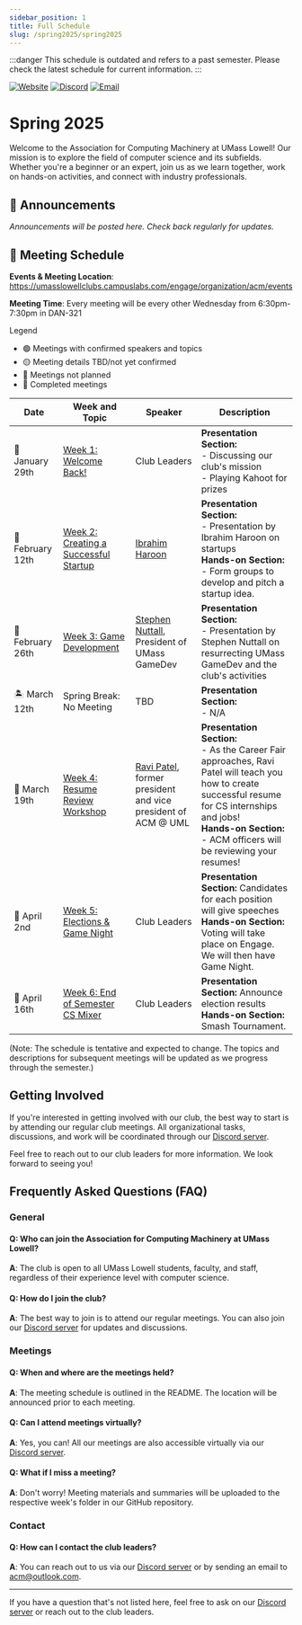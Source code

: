 ```yaml
---
sidebar_position: 1
title: Full Schedule
slug: /spring2025/spring2025
---
```

:::danger
This schedule is outdated and refers to a past semester. Please check the latest schedule for current information.
:::

[![Website](https://img.shields.io/badge/Website-UML%20Engage-blue.svg?style=for-the-badge)](https://umasslowellclubs.campuslabs.com/engage/organization/acm)
[![Discord](https://img.shields.io/discord/890983857938116729?logo=discord&logoColor=white&style=for-the-badge)](https://discord.gg/xVyR6J9ZMF)
[![Email](https://img.shields.io/badge/Email-umlacm%40outlook.com-red.svg?logo=gmail&logoColor=white&style=for-the-badge)](mailto:umlacm@outlook.com)

# Spring 2025

Welcome to the Association for Computing Machinery at UMass Lowell! Our mission is to explore the field of computer science and its subfields. Whether you're a beginner or an expert, join us as we learn together, work on hands-on activities, and connect with industry professionals.

## :loudspeaker: Announcements 

*Announcements will be posted here. Check back regularly for updates.*

## :calendar: Meeting Schedule

**Events & Meeting Location**: https://umasslowellclubs.campuslabs.com/engage/organization/acm/events

**Meeting Time**: Every meeting will be every other Wednesday from 6:30pm-7:30pm in DAN-321


Legend
- 🟢 Meetings with confirmed speakers and topics
- 🟡 Meeting details TBD/not yet confirmed
- 🔴 Meetings not planned
- 🔵 Completed meetings

| Date        | Week and Topic                | Speaker      | Description  |
|-------------|-------------------------------|--------------|--------------|
| 🔵 January 29th   | [Week 1: Welcome Back!](https://github.com/UML-Association-For-Computing-Machinery/Spring2025/blob/main/README.md)   | Club Leaders          | **Presentation Section:** <br /> -  Discussing our club's mission <br /> -  Playing Kahoot for prizes|
|🔵 February 12th   | [Week 2: Creating a Successful Startup](https://github.com/UML-Association-For-Computing-Machinery/Spring2025/blob/main/README.md)   | [Ibrahim Haroon](https://www.linkedin.com/in/ibrahimharoon/)| **Presentation Section:** <br/> - Presentation by Ibrahim Haroon on startups <br /> **Hands-on Section:** <br /> - Form groups to develop and pitch a startup idea. <br />  |
|🔵 February 26th   | [Week 3: Game Development](https://github.com/UML-Association-For-Computing-Machinery/Spring2025/blob/main/README.md)   | [Stephen Nuttall](https://www.linkedin.com/in/stephen-nuttall-55569399/), President of UMass GameDev         | **Presentation Section:** <br/> - Presentation by Stephen Nuttall on resurrecting UMass GameDev and the club's activities |
|🏝️ March 12th    | Spring Break: No Meeting   | TBD          | **Presentation Section:** <br/> - N/A |
|🔵 March 19th   | [Week 4: Resume Review Workshop](https://github.com/UML-Association-For-Computing-Machinery/Spring2025/blob/main/README.md)   | [Ravi Patel](https://www.linkedin.com/in/ravi-r-patel/), former president and vice president of ACM @ UML          | **Presentation Section:** <br/> - As the Career Fair approaches, Ravi Patel will teach you how to create successful resume for CS internships and jobs! <br /> **Hands-on Section:** <br /> - ACM officers will be reviewing your resumes! <br /> |
|🔵 April 2nd   | [Week 5: Elections & Game Night](https://github.com/UML-Association-For-Computing-Machinery/Spring2025/blob/main/README.md)   | Club Leaders        |**Presentation Section:** Candidates for each position will give speeches <br /> **Hands-on Section:** Voting will take place on Engage. We will then have Game Night.
|🔵 April 16th   | [Week 6: End of Semester CS Mixer](https://github.com/UML-Association-For-Computing-Machinery/Spring2025/blob/main/README.md)   | Club Leaders         | **Presentation Section:** Announce election results <br /> **Hands-on Section:** Smash Tournament.


(Note: The schedule is tentative and expected to change. The topics and descriptions for subsequent meetings will be updated as we progress through the semester.)


## Getting Involved

If you're interested in getting involved with our club, the best way to start is by attending our regular club meetings. All organizational tasks, discussions, and work will be coordinated through our [Discord server](https://discord.gg/rN7YZQuKTq).

Feel free to reach out to our club leaders for more information. We look forward to seeing you!

## Frequently Asked Questions (FAQ)

### General

#### Q: Who can join the Association for Computing Machinery at UMass Lowell?
**A**: The club is open to all UMass Lowell students, faculty, and staff, regardless of their experience level with computer science.

#### Q: How do I join the club?
**A**: The best way to join is to attend our regular meetings. You can also join our [Discord server](https://discord.gg/rN7YZQuKTq) for updates and discussions.

### Meetings

#### Q: When and where are the meetings held?
**A**: The meeting schedule is outlined in the README. The location will be announced prior to each meeting.

#### Q: Can I attend meetings virtually?
**A**: Yes, you can! All our meetings are also accessible virtually via our [Discord server](https://discord.gg/rN7YZQuKTq).

#### Q: What if I miss a meeting?
**A**: Don't worry! Meeting materials and summaries will be uploaded to the respective week's folder in our GitHub repository.

### Contact

#### Q: How can I contact the club leaders?
**A**: You can reach out to us via our [Discord server](https://discord.gg/rN7YZQuKTq) or by sending an email to [acm@outlook.com](mailto:umlacm@outlook.com).

---

If you have a question that's not listed here, feel free to ask on our [Discord server](https://discord.gg/rN7YZQuKTq) or reach out to the club leaders.
